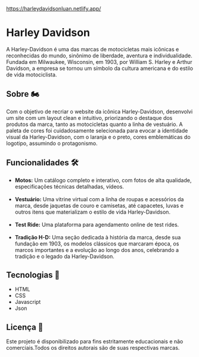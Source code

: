 https://harleydavidsonluan.netlify.app/

<h1>Harley Davidson</h1>

A Harley-Davidson é uma das marcas de motocicletas mais icônicas e reconhecidas do mundo, sinônimo de liberdade, aventura e individualidade.
Fundada em Milwaukee, Wisconsin, em 1903, por William S. Harley e Arthur Davidson, a empresa se tornou um símbolo da cultura americana e do estilo de vida motociclista.

<h2>Sobre 🏍️</h2>
Com o objetivo de recriar o website da icônica Harley-Davidson, desenvolvi um site com um layout clean e intuitivo, priorizando o destaque dos produtos da marca, tanto as motocicletas
quanto a linha de vestuário.
A paleta de cores foi cuidadosamente selecionada para evocar a identidade visual da Harley-Davidson, com o laranja e o preto, cores emblemáticas do logotipo, assumindo o protagonismo.

<h2>Funcionalidades 🛠️</h2>
<ul>
  <li><strong>Motos:</strong> Um catálogo completo e interativo, com fotos de alta qualidade, especificações técnicas detalhadas, vídeos.</li>
  <br>
  
  <li><strong>Vestuário:</strong> Uma vitrine virtual com a linha de roupas e acessórios da marca, desde jaquetas de couro e camisetas,
    até capacetes, luvas e outros itens que materializam o estilo de vida Harley-Davidson.</li>
    <br>
    
  <li><strong>Test Ride:</strong> Uma plataforma para agendamento online de test rides.</li>
  <br>
  
  <li><strong>Tradição H-D:</strong> Uma seção dedicada à história da marca, desde sua fundação em 1903,
    os modelos clássicos que marcaram época, os marcos importantes e a evolução ao longo dos anos, celebrando a tradição
    e o legado da Harley-Davidson.</li>
</ul>

<h2>Tecnologias 🤖</h2>
<ul>
  <li>HTML</li>
  <li>CSS</li>
  <li>Javascript</li>
  <li>Json</li>
</ul>

<h2>Licença 📜</h2>
<p>Este projeto é disponibilizado para fins estritamente educacionais e não comerciais.Todos os direitos autorais são de suas respectivas marcas.</p>


